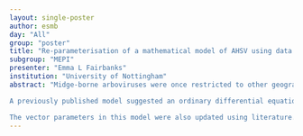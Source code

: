 ```yaml
---
layout: single-poster
author: esmb
day: "All"
group: "poster"
title: "Re-parameterisation of a mathematical model of AHSV using data from literature"
subgroup: "MEPI"
presenter: "Emma L Fairbanks"
institution: "University of Nottingham"
abstract: "Midge-borne arboviruses were once restricted to other geographical regions; however due to climate change and increased globalisation these diseases now pose a threat to the UK, with outbreaks having already occurred. African horse sickness virus (AHSV) is endemic in parts of Africa. An outbreak in Spain 1987-1990, which spread to Portugal and Morocco, demonstrated the ability of this virus to spread within Europe. 

A previously published model suggested an ordinary differential equation model for AHSV in which parameters were derived from three published studies. In order to better inform the model studies documenting experimental infection of equids in vaccination trials were systematically reviewed. As we were interested in modelling emergence of AHSV in a naive population, only experimental infections of control (i.e. naive) animals were considered. Parameters derived from the systematic review were the time until the onset of viraemia, clinical signs and death after experimental infection of a naive equid. The mean latent period of horses was found to be 4.6 days, longer than previously estimated (3.7 days). The infectious periods of dying and surviving hosts were found to be 3.9 and 8.7 days, whereas previous estimations where 4.4 and 6 days, respectively. The host mortality rate was also found to be higher than previous estimations. Model simulations were compared for the previously published models parameters and an updated set of parameter values derived from the systematic review and other literature. The updated parameter values resulted in an increase in the number of host deaths and decrease in the duration of the outbreak. We also observed many more vector infections in simulations using the updated parameters. Sensitivity analysis showed that the host latent period and vector to host ratio had the greatest impact on simulation outputs.

The vector parameters in this model were also updated using literature. However, many of these were from studies on american vector species. Therefore, the stages of this work involve fitting a model developed for the vector populations to UK trap data."
---
```

